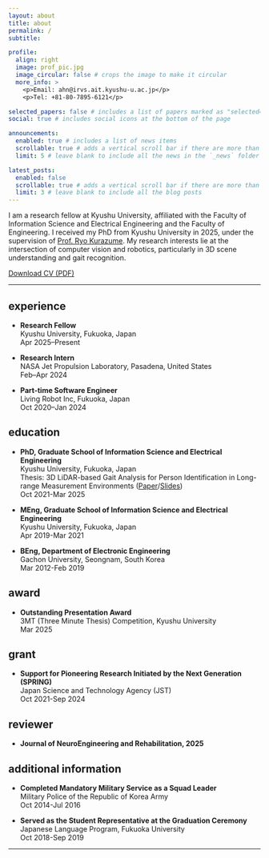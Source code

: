 ```yaml
---
layout: about
title: about
permalink: /
subtitle: 

profile:
  align: right
  image: prof_pic.jpg
  image_circular: false # crops the image to make it circular
  more_info: >
    <p>Email: ahn@irvs.ait.kyushu-u.ac.jp</p>
    <p>Tel: +81-80-7895-6121</p>

selected_papers: false # includes a list of papers marked as "selected={true}"
social: true # includes social icons at the bottom of the page

announcements:
  enabled: true # includes a list of news items
  scrollable: true # adds a vertical scroll bar if there are more than 3 news items
  limit: 5 # leave blank to include all the news in the `_news` folder

latest_posts:
  enabled: false
  scrollable: true # adds a vertical scroll bar if there are more than 3 new posts items
  limit: 3 # leave blank to include all the blog posts
---
```


I am a research fellow at Kyushu University, affiliated with the Faculty of Information Science and Electrical Engineering and the Faculty of Engineering. I received my PhD from Kyushu University in 2025, under the supervision of [Prof. Ryo Kurazume](https://robotics.ait.kyushu-u.ac.jp/). My research interests lie at the intersection of computer vision and robotics, particularly in 3D scene understanding and gait recognition.



[Download CV (PDF)](/assets/pdf/CV_jeongho_2025-04-30.pdf)




---

## experience

- **Research Fellow**<br>
  Kyushu University, Fukuoka, Japan<br>
  Apr 2025–Present

- **Research Intern**<br>
  NASA Jet Propulsion Laboratory, Pasadena, United States<br>
  Feb–Apr 2024

- **Part-time Software Engineer**<br>
  Living Robot Inc, Fukuoka, Japan<br>
  Oct 2020–Jan 2024
  



## education

- **PhD, Graduate School of Information Science and Electrical Engineering**<br>
  Kyushu University, Fukuoka, Japan<br>
  Thesis: 3D LiDAR-based Gait Analysis for Person Identification in Long-range Measurement Environments ([Paper](/assets/pdf/phd_thesis.pdf)/[Slides](/assets/pdf/phd_slides.pdf))<br>
  Oct 2021-Mar 2025

- **MEng, Graduate School of Information Science and Electrical Engineering**<br>
  Kyushu University, Fukuoka, Japan<br>
  Apr 2019-Mar 2021

- **BEng, Department of Electronic Engineering**<br>
  Gachon University, Seongnam, South Korea<br>
  Mar 2012-Feb 2019




## award

- **Outstanding Presentation Award**<br>
  3MT (Three Minute Thesis) Competition, Kyushu University<br>
  Mar 2025




## grant

- **Support for Pioneering Research Initiated by the Next Generation (SPRING)**<br>
  Japan Science and Technology Agency (JST)<br>
  Oct 2021-Sep 2024




## reviewer

- **Journal of NeuroEngineering and Rehabilitation, 2025**




## additional information
- **Completed Mandatory Military Service as a Squad Leader**<br>
  Military Police of the Republic of Korea Army<br>
  Oct 2014-Jul 2016

- **Served as the Student Representative at the Graduation Ceremony**<br>
  Japanese Language Program, Fukuoka University<br>
  Oct 2018-Sep 2019


---


  
